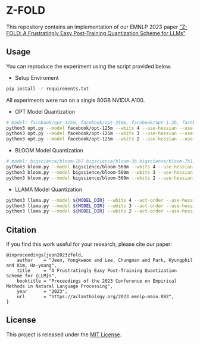 # Z-FOLD
This repository contains an implementation of our EMNLP 2023 paper ["Z-FOLD: A Frustratingly Easy Post-Training Quantization Scheme for LLMs"](https://aclanthology.org/2023.emnlp-main.892.pdf).

## Usage
You can reproduce the experiment using the script provided below.

-  Setup Enviroment
```bash
pip install -r requirements.txt
```
All experiments were run on a single 80GB NVIDIA A100.

- OPT Model Quantization
```bash
# model: facebook/opt-125m, facebook/opt-350m, facebook/opt-1.3b, facebook/opt-125m, facebook/opt-2.7b ...
python3 opt.py --model facebook/opt-125m --wbits 4 --use-hessian --use-zfold
python3 opt.py --model facebook/opt-125m --wbits 3 --use-hessian --use-zfold
python3 opt.py --model facebook/opt-125m --wbits 2 --use-hessian --use-zfold
```

- BLOOM Model Quantization
```bash
# model: bigscience/bloom-1b7 bigscience/bloom-3b bigscience/bloom-7b1, ...
python3 bloom.py --model bigscience/bloom-560m --wbits 4 --use-hessian --use-zfold
python3 bloom.py --model bigscience/bloom-560m --wbits 3 --use-hessian --use-zfold
python3 bloom.py --model bigscience/bloom-560m --wbits 2 --use-hessian --use-zfold
```

- LLAMA Model Quantization
```bash
python3 llama.py --model ${MODEL_DIR} --wbits 4 --act-order --use-hessian --use-zfold
python3 llama.py --model ${MODEL_DIR} --wbits 3 --act-order --use-hessian --use-zfold
python3 llama.py --model ${MODEL_DIR} --wbits 2 --act-order --use-hessian --use-zfold
```

## Citation
If you find this work useful for your research, please cite our paper:

    @inproceedings{jeon2023zfold,
        author    = "Jeon, Yongkweon and Lee, Chungman and Park, Kyungphil and Kim, Ho-young",
        title     = "A Frustratingly Easy Post-Training Quantization Scheme for {LLM}s",
        booktitle = "Proceedings of the 2023 Conference on Empirical Methods in Natural Language Processing",
        year      = "2023",
        url       = "https://aclanthology.org/2023.emnlp-main.892",
    }

## License
This project is released under the [MIT License](LICENSE).